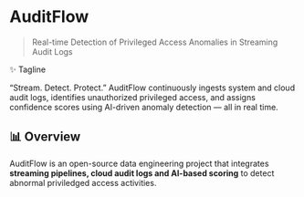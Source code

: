 # AuditFlow
> Real-time Detection of Privileged Access Anomalies in Streaming Audit Logs

✨ Tagline

“Stream. Detect. Protect.”
AuditFlow continuously ingests system and cloud audit logs, identifies unauthorized privileged access, and assigns confidence scores using AI-driven anomaly detection — all in real time.

## 📊 Overview

AuditFlow is an open-source data engineering project that integrates **streaming pipelines, cloud audit logs and AI-based scoring** to detect abnormal priviledged access activities.
